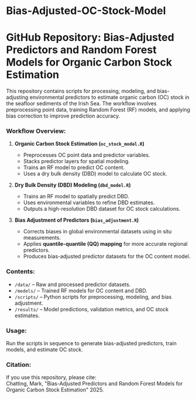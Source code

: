 # Bias-Adjusted-OC-Stock-Model

# **GitHub Repository: Bias-Adjusted Predictors and Random Forest Models for Organic Carbon Stock Estimation**  

This repository contains scripts for processing, modeling, and bias-adjusting environmental predictors to estimate organic carbon (OC) stock in the seafloor sediments of the Irish Sea. The workflow involves preprocessing point data, training Random Forest (RF) models, and applying bias correction to improve prediction accuracy.  

### **Workflow Overview:**  
1. **Organic Carbon Stock Estimation (`oc_stock_model.R`)**  
   - Preprocesses OC point data and predictor variables.  
   - Stacks predictor layers for spatial modeling.  
   - Trains an RF model to predict OC content.  
   - Uses a dry bulk density (DBD) model to calculate OC stock.  

2. **Dry Bulk Density (DBD) Modeling (`dbd_model.R`)**  
   - Trains an RF model to spatially predict DBD.  
   - Uses environmental variables to refine DBD estimates.  
   - Outputs a high-resolution DBD dataset for OC stock calculations.  

3. **Bias Adjustment of Predictors (`bias_adjustment.R`)**  
   - Corrects biases in global environmental datasets using in situ measurements.  
   - Applies **quantile-quantile (QQ) mapping** for more accurate regional predictors.  
   - Produces bias-adjusted predictor datasets for the OC content model.  

### **Contents:**  
- `/data/` – Raw and processed predictor datasets.  
- `/models/` – Trained RF models for OC content and DBD.  
- `/scripts/` – Python scripts for preprocessing, modeling, and bias adjustment.  
- `/results/` – Model predictions, validation metrics, and OC stock estimates.  

### **Usage:**  
Run the scripts in sequence to generate bias-adjusted predictors, train models, and estimate OC stock.  

### **Citation:**  
If you use this repository, please cite:  
Chatting, Mark, "Bias-Adjusted Predictors and Random Forest Models for Organic Carbon Stock Estimation" 2025.  

